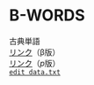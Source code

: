 # B-WORDS
古典単語<br>
[リンク](https://r52-jp.github.io/B-WORDS/main.html)（β版）<br>
[リンク](https://r52-jp.github.io/B-WORDS/passage.html)（$`p`$版）<br>
[`edit data.txt`](https://github.com/R52-JP/B-WORDS/edit/main/data.txt)
